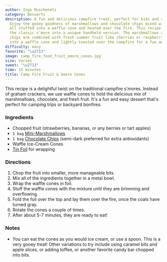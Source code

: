 ```yaml
---
author: Ingo Muschenetz
category: Desserts
description: A fun and delicious campfire treat, perfect for kids and adults alike.
  Enjoy the gooey goodness of marshmallows and chocolate chips mixed with fresh fruit,
  all stuffed into a waffle cone and heated over the fire. This recipe cleverly transforms
  the classic s'more into a unique handheld version. The marshmallows and chocolate
  chips are combined with fresh summer fruit like cherries or raspberries, then stuffed
  into a waffle cone and lightly toasted over the campfire for a fun and easy dessert.
difficulty: easy
favorite: "\u2713"
image: camp_fire_food_fruit_smore_cones.jpg
size: Varies
sweet: "\u2713"
time: 15 minutes
title: Camp Fire Fruit & Smore Cones
---
```

This recipe is a delightful twist on the traditional campfire s'mores. Instead of graham crackers, we use waffle cones to hold the delicious mix of marshmallows, chocolate, and fresh fruit. It's a fun and easy dessert that's perfect for camping trips or backyard bonfires.

### Ingredients

* Chopped fruit (strawberries, bananas, or any berries or tart apples)
* `1 bag` [Mini-Marshmallows](https://amzn.to/2Ygm9g5)
* `1 bag` [Chocolate Chips](https://amzn.to/2HbuaNP) (semi-dark preferred for extra antioxidants)
* Waffle Ice-Cream Cones
* [Tin Foil](https://amzn.to/2YfE6Lx) for wrapping

### Directions

1. Chop the fruit into smaller, more manageable bits.
2. Mix all of the ingredients together in a metal bowl.
3. Wrap the waffle cones in foil.
4. Stuff the waffle cones with the mixture until they are brimming and overflowing.
5. Fold the foil over the top and lay them over the fire, once the coals have turned gray.
6. Rotate the cones a couple of times.
7. After about 5-7 minutes, they are ready to eat!

### Notes

- You can eat the cones as you would ice cream, or use a spoon. This is a very gooey treat! Other variations to try include using caramel bits and apple slices, or adding toffee, or another favorite candy bar chopped into bits.
